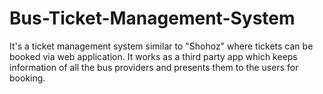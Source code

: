 # Bus-Ticket-Management-System
It's a ticket management system similar to "Shohoz" where tickets can be booked via web application. It works as a third party app which keeps information of all the bus providers and presents them to the users for booking. 
